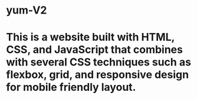 # yum-V2
# This is a website built with HTML, CSS, and JavaScript that combines with several CSS techniques such as flexbox, grid, and responsive design for mobile friendly layout. 
